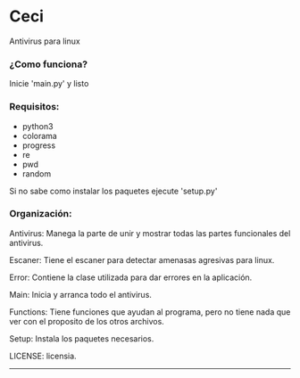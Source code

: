 # Ceci
Antivirus para linux

### ¿Como funciona?
Inicie 'main.py' y listo

### Requisitos:
- python3
- colorama
- progress
- re
- pwd
- random


Si no sabe como instalar los paquetes ejecute 'setup.py'

### Organización:
Antivirus: Manega la parte de unir y mostrar todas las partes funcionales del antivirus.

Escaner: Tiene el escaner para detectar amenasas agresivas para linux.

Error: Contiene la clase utilizada para dar errores en la aplicación.

Main: Inicia y arranca todo el antivirus.

Functions: Tiene funciones que ayudan al programa, pero no tiene nada que ver con el proposito de los otros archivos.

Setup: Instala los paquetes necesarios.

LICENSE: licensia.
___

